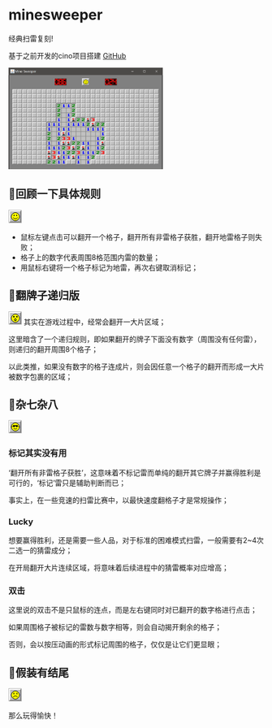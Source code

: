 # minesweeper
经典扫雷复刻!

基于之前开发的cino项目搭建
[GitHub](https://github.com/thrblock/cino)

<img src="https://raw.githubusercontent.com/thrblock/minesweeper/master/minesweeper.png" height="200">

## 🚩回顾一下具体规则
![F1](https://raw.githubusercontent.com/thrblock/minesweeper/master/mineSrc/1.png) 
* 鼠标左键点击可以翻开一个格子，翻开所有非雷格子获胜，翻开地雷格子则失败；
* 格子上的数字代表周围8格范围内雷的数量；
* 用鼠标右键将一个格子标记为地雷，再次右键取消标记；
## 🚩翻牌子递归版
![F2](https://raw.githubusercontent.com/thrblock/minesweeper/master/mineSrc/14.png) 
其实在游戏过程中，经常会翻开一大片区域；

这里暗含了一个递归规则，即如果翻开的牌子下面没有数字（周围没有任何雷），则递归的翻开周围8个格子；

以此类推，如果没有数字的格子连成片，则会因任意一个格子的翻开而形成一大片被数字包裹的区域；

## 🚩杂七杂八
![F3](https://raw.githubusercontent.com/thrblock/minesweeper/master/mineSrc/19.png) 

### 标记其实没有用
‘翻开所有非雷格子获胜’，这意味着不标记雷而单纯的翻开其它牌子并赢得胜利是可行的，‘标记’雷只是辅助判断而已；

事实上，在一些竞速的扫雷比赛中，以最快速度翻格子才是常规操作；

### Lucky
想要赢得胜利，还是需要一些人品，对于标准的困难模式扫雷，一般需要有2~4次二选一的猜雷成分；

在开局翻开大片连续区域，将意味着后续进程中的猜雷概率对应增高；

### 双击
这里说的双击不是只鼠标的连点，而是左右键同时对已翻开的数字格进行点击；

如果周围格子被标记的雷数与数字相等，则会自动揭开剩余的格子；

否则，会以按压动画的形式标记周围的格子，仅仅是让它们更显眼；

## 🚩假装有结尾
![F4](https://raw.githubusercontent.com/thrblock/minesweeper/master/mineSrc/26.png) 

那么玩得愉快！
